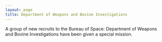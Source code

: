```yaml
---
layout: page
title: Department of Weapons and Bovine Investigations
---
```


A group of new recruits to the Bureau of Space: Department of Weapons and Bovine Investigations have been given a special mission.